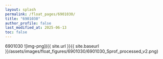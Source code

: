 ```yaml
---
layout: splash
permalink: /float_pages/6901030/
title: "6901030"
author_profile: false
last_modified_at: 2025-06-13
toc: false
---
```

 
6901030
![img-png]({{ site.url }}{{ site.baseurl }}/assets/images/float_figures/6901030/6901030_Sprof_processed_v2.png)